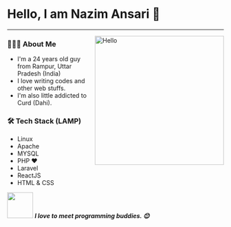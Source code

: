 # Hello, I am Nazim Ansari 🤩
---
<img align="right" alt="Hello" src="https://i.giphy.com/media/Cmr1OMJ2FN0B2/giphy.webp" width="300">

<h3> 👨🏻‍💻 About Me </h3>

- I'm a 24 years old guy from Rampur, Uttar Pradesh (India)
- I love writing codes and other web stuffs.
- I'm also little addicted to Curd (Dahi).

<h3>🛠 Tech Stack (LAMP)</h3>

- Linux
- Apache
- MYSQL
- PHP ❤
- Laravel
- ReactJS
- HTML & CSS

<img src="https://media.giphy.com/media/LnQjpWaON8nhr21vNW/giphy.gif" width="60"> <em><b>I love to meet programming buddies. 😊</em>
